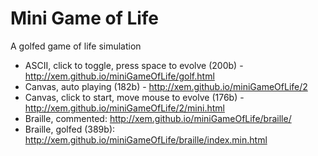 Mini Game of Life
=================

A golfed game of life simulation

- ASCII, click to toggle, press space to evolve (200b) - http://xem.github.io/miniGameOfLife/golf.html
- Canvas, auto playing (182b) - http://xem.github.io/miniGameOfLife/2
- Canvas, click to start, move mouse to evolve (176b) - http://xem.github.io/miniGameOfLife/2/mini.html
- Braille, commented: http://xem.github.io/miniGameOfLife/braille/
- Braille, golfed (389b): http://xem.github.io/miniGameOfLife/braille/index.min.html
